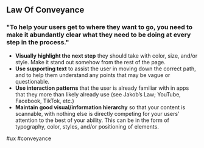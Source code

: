 ## Law Of Conveyance
###  "__To help your users get to where they want to go, you need to make it abundantly clear what they need to be doing at every step in the process.__"

-   **Visually highlight the next step** they should take with color, size, and/or style. Make it stand out somehow from the rest of the page.
-   **Use supporting text** to assist the user in moving down the correct path, and to help them understand any points that may be vague or questionable.
-   **Use interaction patterns** that the user is already familiar with in apps that they more than likely already use (see Jakob’s Law; YouTube, Facebook, TikTok, etc.)
-   **Maintain good visual/information hierarchy** so that your content is scannable, with nothing else is directly competing for your users’ attention to the best of your ability. This can be in the form of typography, color, styles, and/or positioning of elements.

#ux
#conveyance
